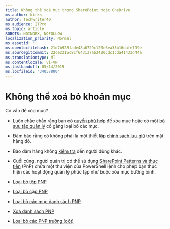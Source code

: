 ```yaml
---
title: Không thể xoá mục trong SharePoint hoặc OneDrive
ms.author: kirks
author: Techwriter40
ms.audience: ITPro
ms.topic: article
ROBOTS: NOINDEX, NOFOLLOW
localization_priority: Normal
ms.assetid: ''
ms.openlocfilehash: 21d7b928fade48a6729c120e6ea33b16dafe799e
ms.sourcegitcommit: 22ce2315c8cf643137ab3420cdc1cda41433d44a
ms.translationtype: MT
ms.contentlocale: vi-VN
ms.lasthandoff: 05/14/2019
ms.locfileid: "34057800"
---
```

# <a name="unable-to-delete-items"></a>Không thể xoá bỏ khoản mục

Có vấn đề xóa mục?

- Luôn chắc chắn rằng bạn có [quyền phù hợp](https://docs.microsoft.com/en-us/sharepoint/default-sharepoint-groups) để xóa mục hoặc có một [bộ sưu tập quản lý](https://docs.microsoft.com/en-us/sharepoint/customize-sharepoint-site-permissions#add-change-or-remove-a-site-collection-administrator) cố gắng loại bỏ các mục.

- Đảm bảo rằng có không phải là một thiết lập [chính sách lưu giữ](https://docs.microsoft.com/en-us/office365/securitycompliance/retention-policies) trên mặt hàng đó.

- Bảo đảm hàng không [kiểm tra](https://support.office.com/en-us/article/check-out-check-in-or-discard-changes-to-files-in-a-library-7e2c12a9-a874-4393-9511-1378a700f6de) đến người dùng khác.

- Cuối cùng, người quản trị có thể sử dụng [SharePoint Patterns và thực tiễn](https://docs.microsoft.com/en-us/powershell/sharepoint/sharepoint-pnp/sharepoint-pnp-cmdlets?view=sharepoint-ps#installation) (PnP) chứa một thư viện của PowerShell lệnh cho phép bạn thực hiện các hoạt động quản lý phức tạp như buộc xóa mục bướng bỉnh. 
- [Loại bỏ tệp PNP](https://docs.microsoft.com/en-us/powershell/module/sharepoint-pnp/remove-pnpfile?view=sharepoint-ps)
- [Loại bỏ cặp PNP](https://docs.microsoft.com/en-us/powershell/module/sharepoint-pnp/remove-pnpfolder?view=sharepoint-ps)
- [Loại bỏ các mục danh sách PNP](https://docs.microsoft.com/en-us/powershell/module/sharepoint-pnp/remove-pnplistitem?view=sharepoint-ps)
- [Xoá danh sách PNP](https://docs.microsoft.com/en-us/powershell/module/sharepoint-pnp/remove-pnplist?view=sharepoint-ps)
- [Loại bỏ các PNP trường (cột)](https://docs.microsoft.com/en-us/powershell/module/sharepoint-pnp/remove-pnpfield?view=sharepoint-ps)